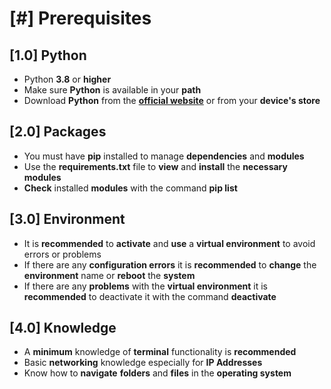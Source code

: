 # [#] Prerequisites

## [1.0] Python
- Python **3.8** or **higher**
- Make sure **Python** is available in your **path**
- Download **Python** from the **[official website](https://www.python.org)** or from your **device's store**

## [2.0] Packages
- You must have **pip** installed to manage **dependencies** and **modules**
- Use the **requirements.txt** file to **view** and **install** the **necessary modules**
- **Check** installed **modules** with the command **pip list**

## [3.0] Environment
- It is **recommended** to **activate** and **use** a **virtual environment** to avoid errors or problems
- If there are any **configuration errors** it is **recommended** to **change** the **environment** name or **reboot** the **system**
- If there are any **problems** with the **virtual environment** it is **recommended** to deactivate it with the command **deactivate**

## [4.0] Knowledge
- A **minimum** knowledge of **terminal** functionality is **recommended**
- Basic **networking** knowledge especially for **IP Addresses**
- Know how to **navigate** **folders** and **files** in the **operating system**
